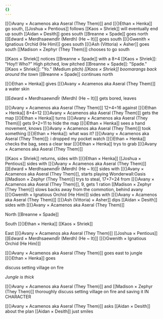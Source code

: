 ```yaml
---
{}
---
```

[[{}Avany × Acamenos aka Aseral (They Them)]] and [[{}Ethan × Henka]] go south, [[Joshua × Pentious]] follows
[[Kaos × Shriek]] will eventually end up south
[[Aidan × Desith]] goes south
[[Breanne × Spade]] goes north
[[Edward × MerdhsaewndÎr (Merdh) (He ~ It)]] goes south
[[{}Gwenith × Ignatious Orchid (He Him)]] goes south
[[{}Ash (Vittoria) × Asher]] goes south
[[Madison × Zephyr (They Them)]] chooses to go south

[[Kaos × Shriek]] notices [[Breanne × Spade]] with a 8+4
[[Kaos × Shriek]]: "Hoy!! Who?" High pitched, low pitched
[[Breanne × Spade]]: "Spade."
[[Kaos × Shriek]]: "Yo." (Medium pitch)
*[[Kaos × Shriek]] boomarangs back around the town*
[[Breanne × Spade]] continues north

[[{}Ethan × Henka]] gives [[{}Avany × Acamenos aka Aseral (They Them)]] a water skin

[[Edward × MerdhsaewndÎr (Merdh) (He ~ It)]] gets bored, leaves

[[{}Avany × Acamenos aka Aseral (They Them)]] 12+4=16 against [[{}Ethan × Henka]] 8+4=12
[[{}Avany × Acamenos aka Aseral (They Them)]] gets the map
[[{}Ethan × Henka]] turns [[{}Avany × Acamenos aka Aseral (They Them)]] gets 9+2=11 to hide the map
[[{}Ethan × Henka]] sees a hand movement, knows [[{}Avany × Acamenos aka Aseral (They Them)]] took something
[[{}Ethan × Henka]]: what was it?
[[{}Avany × Acamenos aka Aseral (They Them)]]: i dropped my pocket watch
[[{}Ethan × Henka]] checks the bag, sees a clear tear
[[{}Ethan × Henka]] trys to grab [[{}Avany × Acamenos aka Aseral (They Them)]]

[[Kaos × Shriek]] returns, sides with [[{}Ethan × Henka]]
[[Joshua × Pentious]] sides with [[{}Avany × Acamenos aka Aseral (They Them)]]
[[Edward × MerdhsaewndÎr (Merdh) (He ~ It)]] sides with [[{}Avany × Acamenos aka Aseral (They Them)]], starts playing Wonderwall:Oasis
[[Madison × Zephyr (They Them)]] trys to steal, 17+7=24 from [[{}Avany × Acamenos aka Aseral (They Them)]], 9, gets 1 ration
[[Madison × Zephyr (They Them)]] slows backs away from the commotion, behind avany
[[{}Gwenith × Ignatious Orchid (He Him)]] sides with [[{}Avany × Acamenos aka Aseral (They Them)]]
[[{}Ash (Vittoria) × Asher]] dips
[[Aidan × Desith]] sides with [[{}Avany × Acamenos aka Aseral (They Them)]]


North
[[Breanne × Spade]]

South
[[{}Ethan × Henka]]
[[Kaos × Shriek]]

East
[[{}Avany × Acamenos aka Aseral (They Them)]]
[[Joshua × Pentious]]
[[Edward × MerdhsaewndÎr (Merdh) (He ~ It)]]
[[{}Gwenith × Ignatious Orchid (He Him)]]




[[{}Avany × Acamenos aka Aseral (They Them)]] goes east to jungle
[[{}Ethan × Henka]] goes 

discuss setting village on fire

*Jungle is thick*

[[{}Avany × Acamenos aka Aseral (They Them)]] and [[Madison × Zephyr (They Them)]] thoroughly discuss setting village on fire and saving it IN CHARACTER

[[{}Avany × Acamenos aka Aseral (They Them)]] asks [[Aidan × Desith]] about the plan
[[Aidan × Desith]] just smiles